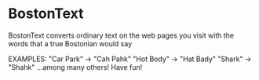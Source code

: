 BostonText
==========

BostonText converts ordinary text on the web pages you visit with the words that a true Bostonian would say

EXAMPLES: 
"Car Park" -> "Cah Pahk"
"Hot Body" -> "Hat Bady"
"Shark" -> "Shahk"
...among many others! Have fun!
